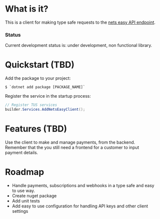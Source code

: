 # What is it?
This is a client for making type safe requests to the [nets easy API endpoint](https://developers.nets.eu/nets-easy/en-EU/api/payment-v1/).

### Status
Current development status is: under development, non functional library.

# Quickstart (TBD)

Add the package to your project:  
```
$ `dotnet add package [PACKAGE_NAME]`
```

Register the service in the startup process:

```csharp
// Register TUS services
builder.Services.AddNetsEasyClient();
```

# Features (TBD)
Use the client to make and manage payments, from the backend. Remember that the you still need a frontend for a customer to input payment details.


# Roadmap
* Handle payments, subscriptions and webhooks in a type safe and easy to use way.
* Create nuget package
* Add unit tests
* Add easy to use configuration for handling API keys and other client settings